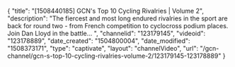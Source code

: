 {
    "title": "[1508440185] GCN's Top 10 Cycling Rivalries | Volume 2",
    "description": "The fiercest and most long endured rivalries in the sport are back for round two - from French competition to cyclocross podium places. Join Dan Lloyd in the battle... ",
    "channelid": "123179145",
    "videoid": "123178889",
    "date_created": "1504800004",
    "date_modified": "1508373171",
    "type": "captivate",
    "layout": "channelVideo",
    "url": "\/gcn-channel\/gcn-s-top-10-cycling-rivalries-volume-2\/123179145-123178889"
}